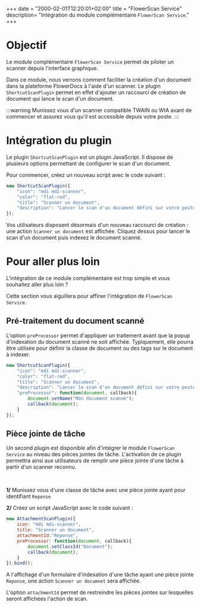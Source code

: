 +++
date = "2000-02-01T12:20:01+02:00"
title = "FlowerScan Service"
description= "Intégration du module complémentaire `FlowerScan Service`."
+++

# Objectif

Le module complémentaire `FlowerScan Service` permet de piloter un scanner depuis l'interface graphique.

Dans ce module, nous verrons comment faciliter la création d'un document dans la plateforme FlowerDocs à l'aide d'un scanner.
Le plugin `ShortcutScanPlugin` permet en effet d'ajouter un raccourci de création de document qui lance le scan d'un document.

:::warning
Munissez vous d'un scanner compatible TWAIN ou WIA avant de commencer et assurez vous qu'il est accessible depuis votre poste. 
:::

# Intégration du plugin

Le plugin `ShortcutScanPlugin` est un plugin JavaScript. Il dispose de plusieurs options permettant de configurer le scan d'un document.

Pour commencer, créez un nouveau script avec le code suivant : 

```javascript
new ShortcutScanPlugin({
	"icon": "mdi mdi-scanner",
	"color": "flat-red",
	"title": "Scanner un document",
	"description": "Lancer le scan d'un document défini sur votre poste",
});
```

Vos utilisateurs disposent désormais d'un nouveau raccourci de création : une action `Scanner un document` est affichée.
Cliquez dessus pour lancer le scan d'un document puis indexez le document scanné.

# Pour aller plus loin

L'intégration de ce module complémentaire est trop simple et vous souhaitez aller plus loin ? 

Cette section vous aiguillera pour affiner l'intégration de `FlowerScan Service`. 

## Pré-traitement du document scanné

L'option `preProcessor` permet d'appliquer un traitement avant que la popup d'indexation du document scanné ne soit affichée.
Typiquement, elle pourra être utilisée pour définir la classe de document ou des tags sur le document à indexer. 

```javascript
new ShortcutScanPlugin({
	"icon": "mdi mdi-scanner",
	"color": "flat-red",
	"title": "Scanner un document",
	"description": "Lancer le scan d'un document défini sur votre poste",
	"preProcessor": function(document, callback){
		document.setName("Mon document scanné");
		callback(document);
	}
});
```

## Pièce jointe de tâche

Un second plugin est disponible afin d'intégrer le module `FlowerScan Service` au niveau des pièces jointes de tâche.
L'activation de ce plugin permettra ainsi aux utilisateurs de remplir une pièce jointe d'une tâche à partir d'un scanner reconnu.

<br/>

**1/** Munissez vous d'une classe de tâche avec une pièce jointe ayant pour identifiant `Reponse`

**2/** Créez un script JavaScript avec le code suivant : 

```javascript
new AttachmentScanPlugin({
	icon: "mdi mdi-scanner",
	title: "Scanner un document",
  	attachmentId:"Reponse",
	preProcessor: function(document, callback){
		document.setClassId("Document");
		callback(document);
	}
}).bind();
```
A l'affichage d'un formulaire d'indexation d'une tâche ayant une pièce jointe `Reponse`, une action `Scanner un documnet` sera affichée.

L'option `attachmentId` permet de restreindre les pièces jointes sur lesquelles seront affichées l'action de scan. 

<!--:::info
Retrouvez le module de scope correspondant à cette formation [ici](broken-link.md) 
:::-->